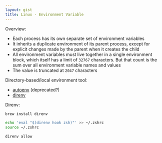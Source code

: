 ```yaml
---
layout: gist
title: Linux - Environment Variable
---
```


Overview:
- Each process has its own separate set of environment variables
- It inherits a duplicate environment of its parent process, except for explicit changes made by the parent when it creates the child
- All environment variables must live together in a single environment block, which itself has a limit of `32767` characters. But that count is the sum over all environment variable names and values
- The value is truncated at `2047` characters

Directory-based/local environment tool:
- [autoenv](https://github.com/kennethreitz/autoenv) (deprecated?)
- [direnv](https://direnv.net/)

Direnv:
```bash
brew install direnv

echo 'eval "$(direnv hook zsh)"' >> ~/.zshrc
source ~/.zshrc

direnv allow
```